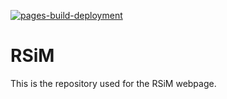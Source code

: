 [![pages-build-deployment](https://github.com/rsim-tu-berlin/rsim.tu-berlin.de/actions/workflows/pages/pages-build-deployment/badge.svg)](https://github.com/rsim-tu-berlin/rsim.tu-berlin.de/actions/workflows/pages/pages-build-deployment)
# RSiM

This is the repository used for the RSiM webpage.
